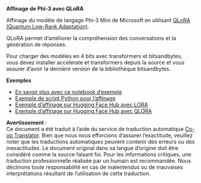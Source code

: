 <!--
CO_OP_TRANSLATOR_METADATA:
{
  "original_hash": "54b6b824568d4decb574b9e117c4f5f7",
  "translation_date": "2025-07-17T08:16:19+00:00",
  "source_file": "md/03.FineTuning/FineTuning_Qlora.md",
  "language_code": "fr"
}
-->
**Affinage de Phi-3 avec QLoRA**

Affinage du modèle de langage Phi-3 Mini de Microsoft en utilisant [QLoRA (Quantum Low-Rank Adaptation)](https://github.com/artidoro/qlora).

QLoRA permet d’améliorer la compréhension des conversations et la génération de réponses.

Pour charger des modèles en 4 bits avec transformers et bitsandbytes, vous devez installer accelerate et transformers depuis la source et vous assurer d’avoir la dernière version de la bibliothèque bitsandbytes.

**Exemples**
- [En savoir plus avec ce notebook d’exemple](../../../../code/03.Finetuning/Phi_3_Inference_Finetuning.ipynb)
- [Exemple de script Python pour l’affinage](../../../../code/03.Finetuning/FineTrainingScript.py)
- [Exemple d’affinage sur Hugging Face Hub avec LORA](../../../../code/03.Finetuning/Phi-3-finetune-lora-python.ipynb)
- [Exemple d’affinage sur Hugging Face Hub avec QLORA](../../../../code/03.Finetuning/Phi-3-finetune-qlora-python.ipynb)

**Avertissement** :  
Ce document a été traduit à l’aide du service de traduction automatique [Co-op Translator](https://github.com/Azure/co-op-translator). Bien que nous nous efforcions d’assurer l’exactitude, veuillez noter que les traductions automatiques peuvent contenir des erreurs ou des inexactitudes. Le document original dans sa langue d’origine doit être considéré comme la source faisant foi. Pour les informations critiques, une traduction professionnelle réalisée par un humain est recommandée. Nous déclinons toute responsabilité en cas de malentendus ou de mauvaises interprétations résultant de l’utilisation de cette traduction.